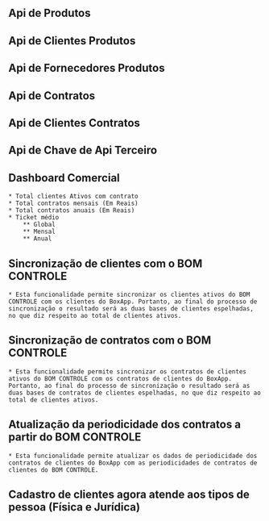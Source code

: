 ## Api de Produtos
## Api de Clientes Produtos
## Api de Fornecedores Produtos
## Api de Contratos
## Api de Clientes Contratos
## Api de Chave de Api Terceiro

## Dashboard Comercial
    * Total clientes Ativos com contrato
    * Total contratos mensais (Em Reais)
    * Total contratos anuais (Em Reais)
    * Ticket médio
        ** Global
        ** Mensal
        ** Anual

## Sincronização de clientes com o BOM CONTROLE
    * Esta funcionalidade permite sincronizar os clientes ativos do BOM CONTROLE com os clientes do BoxApp. Portanto, ao final do processo de sincronização o resultado será as duas bases de clientes espelhadas, no que diz respeito ao total de clientes ativos.

## Sincronização de contratos com o BOM CONTROLE
    * Esta funcionalidade permite sincronizar os contratos de clientes ativos do BOM CONTROLE com os contratos de clientes do BoxApp. Portanto, ao final do processo de sincronização o resultado será as duas bases de contratos de clientes espelhadas, no que diz respeito ao total de clientes ativos.

## Atualização da periodicidade dos contratos a partir do BOM CONTROLE
    * Esta funcionalidade permite atualizar os dados de periodicidade dos contratos de clientes do BoxApp com as periodicidades de contratos de clientes do BOM CONTROLE.

## Cadastro de clientes agora atende aos tipos de pessoa (Física e Jurídica)